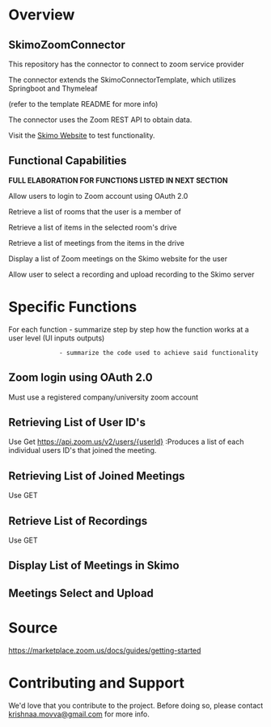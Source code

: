# Overview
## SkimoZoomConnector
This repository has the connector to connect to zoom service provider

The connector extends the SkimoConnectorTemplate, which utilizes Springboot and Thymeleaf

(refer to the template README for more info)

The connector uses the Zoom REST API to obtain data.

Visit the [Skimo Website](https://skimo.tv/) to test functionality. 

## Functional Capabilities
**FULL ELABORATION FOR FUNCTIONS LISTED IN NEXT SECTION**

Allow users to login to Zoom account using OAuth 2.0

Retrieve a list of rooms that the user is a member of

Retrieve a list of items in the selected room's drive 

Retrieve a list of meetings from the items in the drive

Display a list of Zoom meetings on the Skimo website for the user

Allow user to select a recording and upload recording to the Skimo server

# Specific Functions 
For each function - summarize step by step how the function works at a user level (UI inputs outputs)

                  - summarize the code used to achieve said functionality 
## Zoom login using OAuth 2.0
Must use a registered company/university zoom account

## Retrieving List of User ID's
Use Get https://api.zoom.us/v2/users/{userId} :Produces a list of each individual users ID's that joined the meeting.
## Retrieving List of Joined Meetings  
Use GET 
## Retrieve List of Recordings 
Use GET 
## Display List of Meetings in Skimo

## Meetings Select and Upload 

# Source
https://marketplace.zoom.us/docs/guides/getting-started

# Contributing and Support
We'd love that you contribute to the project. Before doing so, please contact krishnaa.movva@gmail.com for more info. 

